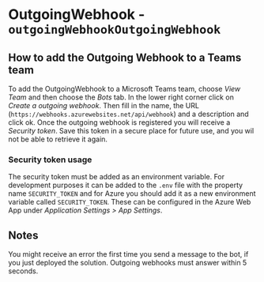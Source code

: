 # OutgoingWebhook - `outgoingWebhookOutgoingWebhook`

## How to add the Outgoing Webhook to a Teams team

To add the OutgoingWebhook to a Microsoft Teams team, choose *View Team* and then choose the *Bots* tab. In the lower right corner click on *Create a outgoing webhook*. Then fill in the name, the URL (`https://webhooks.azurewebsites.net/api/webhook`) and a description and click ok. Once the outgoing webhook is registered you will receive a _Security token_. Save this token in a secure place for future use, and you wil not be able to retrieve it again. 

### Security token usage

The security token must be added as an environment variable. For development purposes it can be added to the `.env` file with the property name `SECURITY_TOKEN` and for Azure you should add it as a new environment variable called `SECURITY_TOKEN`. These can be configured in the Azure Web App under *Application Settings > App Settings*.

## Notes

You might receive an error the first time you send a message to the bot, if you just deployed the solution. Outgoing webhooks must answer within 5 seconds.
